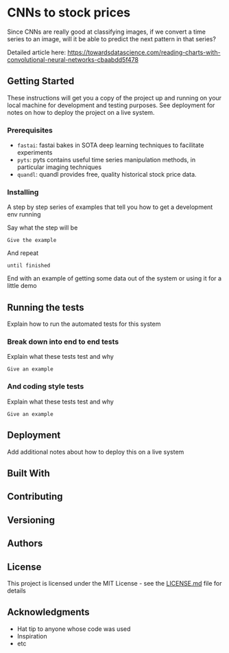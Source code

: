 # CNNs to stock prices

Since CNNs are really good at classifying images, if we convert a time series to an image, will it be able to predict the next pattern in that series?

Detailed article here: https://towardsdatascience.com/reading-charts-with-convolutional-neural-networks-cbaabdd5f478


## Getting Started

These instructions will get you a copy of the project up and running on your local machine for development and testing purposes. See deployment for notes on how to deploy the project on a live system.

### Prerequisites

+ `fastai`: fastai bakes in SOTA deep learning techniques to facilitate experiments
+ `pyts`: pyts contains useful time series manipulation methods, in particular imaging techniques
+ `quandl`: quandl provides free, quality historical stock price data.

### Installing

A step by step series of examples that tell you how to get a development env running

Say what the step will be

```
Give the example
```

And repeat

```
until finished
```

End with an example of getting some data out of the system or using it for a little demo

## Running the tests

Explain how to run the automated tests for this system

### Break down into end to end tests

Explain what these tests test and why

```
Give an example
```

### And coding style tests

Explain what these tests test and why

```
Give an example
```

## Deployment

Add additional notes about how to deploy this on a live system

## Built With


## Contributing


## Versioning

## Authors


## License

This project is licensed under the MIT License - see the [LICENSE.md](LICENSE.md) file for details

## Acknowledgments

* Hat tip to anyone whose code was used
* Inspiration
* etc

